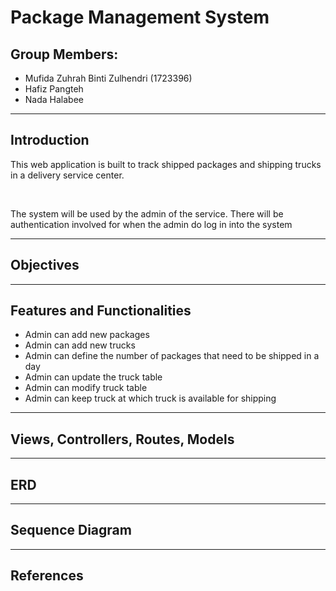 
# Package Management System

## Group Members:

* Mufida Zuhrah Binti Zulhendri (1723396)
* Hafiz Pangteh
* Nada Halabee

---

## Introduction

This web application is built to track shipped packages and shipping trucks in a delivery service center.

<br />

The system will be used by the admin of the service. There will be authentication involved for when the admin do log in into the system

---

## Objectives

---

## Features and Functionalities

- Admin can add new packages
- Admin can add new trucks
- Admin can define the number of packages that need to be shipped in a day
- Admin can update the truck table
- Admin can modify truck table
- Admin can keep truck at which truck is available for shipping

---

## Views, Controllers, Routes, Models

---

## ERD

---

## Sequence Diagram

---

## References
